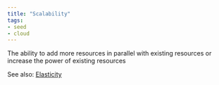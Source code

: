 ```yaml
---
title: "Scalability"
tags:
- seed
- cloud
---
```


The ability to add more resources in parallel with existing resources or increase the power of existing resources

See also: [Elasticity](notes/Elasticity.md)
